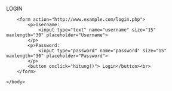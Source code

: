 <!DOCTYPE html>
<html>
    <head>
        <title>Password Input</title>
    </head>
    <body>
        <p>LOGIN</p>
        
        <form action="http://www.example.com/login.php"> 
            <p>Username:
                <input type="text" name="username" size="15" maxlength="30" placeholder="Username">
            </p>
            <p>Password:
                <input type="password" name="password" size="15" maxlength="30" placeholder="Password">
            </p>
            <button onclick="hitung()"> Login</button><br>
        </form>
    
    </body>
</html>
